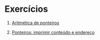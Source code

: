 # Exercícios

1. [Aritmética de ponteiros](ArrayAndPointer.c)

2. [Ponteiros: imprimir conteúdo e endereço](PointersToPointers.c)